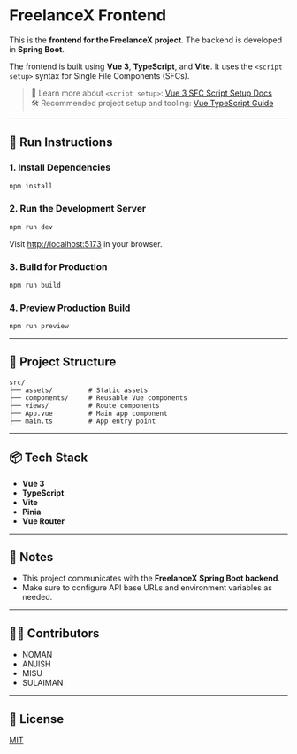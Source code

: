 # FreelanceX Frontend

This is the **frontend for the FreelanceX project**. The backend is developed in **Spring Boot**.

The frontend is built using **Vue 3**, **TypeScript**, and **Vite**. It uses the `<script setup>` syntax for Single File Components (SFCs).

> 📘 Learn more about `<script setup>`: [Vue 3 SFC Script Setup Docs](https://v3.vuejs.org/api/sfc-script-setup.html#sfc-script-setup)  
> 🛠 Recommended project setup and tooling: [Vue TypeScript Guide](https://vuejs.org/guide/typescript/overview.html#project-setup)

---

## 🚀 Run Instructions

### 1. Install Dependencies

```bash
npm install
```

### 2. Run the Development Server

```bash
npm run dev
```

Visit [http://localhost:5173](http://localhost:5173) in your browser.

### 3. Build for Production

```bash
npm run build
```

### 4. Preview Production Build

```bash
npm run preview
```

---

## 📁 Project Structure

```
src/
├── assets/         # Static assets
├── components/     # Reusable Vue components
├── views/          # Route components
├── App.vue         # Main app component
├── main.ts         # App entry point
```

---

## 📦 Tech Stack

- **Vue 3**
- **TypeScript**
- **Vite**
- **Pinia**
- **Vue Router** 

---

## 📌 Notes

- This project communicates with the **FreelanceX Spring Boot backend**.
- Make sure to configure API base URLs and environment variables as needed.

---

## 🧑‍💻 Contributors

- NOMAN
- ANJISH
- MISU
- SULAIMAN

---

## 📄 License

[MIT](LICENSE)
